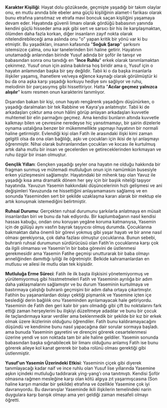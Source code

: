 **Karakter Kişiliği**: Hayat dolu gözüksede, geçmişte yaşadığı bir takım olaylar onu, en mutlu anında bile ebeler ama güçlü kişiliğinin alamet-i farikası olarak bunu etrafına yansıtmaz ve etrafa mavi boncuk saçan kişiliğini yaşamaya devam eder. Hayatında güvenli limanı olarak gördüğü babasının yanında kendini güçlü hisseder ama aşk gibi sert ve sarsıcı bir his ile karşılaşmaktan, ölümden daha fazla korkan, diğer insanların zayıf nokta olarak nitelendirebileceği ama aslında onu "o" yapan kritik bir yönü var ki bu etmiştir. Bu yaşadıkları, insanın kafasında "**Soğuk Şarap**" şarkısını istemsizce çalma, onu kar tanelerinden biri haline getirir. Hayatının unutamadığı anlarından birinde Yusuf adında bir şoför ile tanışır ve babasından sonra onu tanıdığı en "**İnce Ruhlu**" erkek olarak tanımlamaktan çekinmez. Yusuf onun için aslına bakılırsa hoş biridir ama o, Yusuf için o hayatın anlamından başka bir şey değildir. Tabii ki o da başka insanlarla ilişkiler yaşamış, ihanetlere ve/veya eğlence kaynağı olarak görülmüştür ki bu da ona aşka karşı yaşadığı korkuyu hediye sını sağlıyor ve ruhu, melodinin bir parçasıymış gibi hissettiriyor. Hatta "**Acılar geçmez yalnızca alışılır**" kısmı resmen onun karakterini tanımlıyor. 

Dışarıdan bakan bir kişi, onun hayatı rengârenk yaşadığını düşünürken, o yaşadığı daralmaları bir tek Rabbine ve Kayra'ya anlatmıştır. Tabii ki de arkadaşları çoktur ama onun hâlini görüp anlayan arkadaşları kuvvetle muhtemel bir elin parmağını geçmez. Ama kendisi bunların altında kuvvetle kalkmayı bilen ve çevresine neredeyse hiç yansıtmamayı, bir şairin dizelerle oynama ustalığına benzer bir mükemmellikte yapmayı hayatının bir normali haline getirmiştir. Evlendiği kişi olan Fatih ile arasındaki ilişki kimi zaman gelgitli olsa da ona olan bağlılığı, aşkı ve çocukları için ikisi de iyi anlaşmayı öğrenmiştir. Nihai olarak buhranlarından çocukları ve kocası ile kurtulmuş artık daha mutlu bir insan ve gecelerden ve getireceklerinden korkmayan ve ruhu özgür bir insan olmuştur.

**Gençlik Yılları**: Gençken yaşadığı şeyler ona hayatın ne olduğu hakkında bir fragman sunmuş ve mütemadi mutluluğun onun için namümkün busesiyle erken yüzleşmesini sağlamıştır. Hayatındaki bir mihenk taşı olan Yavuz ile yaşadığı kısa ama dramatik dönem her şey için bir başlık niteliği taşıyor hayatında. Yavuzun Yasemin hakkındaki düşüncelerinin hızlı gelişmesi ve ani değişimleri Yavuzunda ne hissettiğini anlayamamasını sağlamış ve en sonunda Yaseminden sert bir şekilde uzaklaşma kararı alarak bir mektup ele artık konuşmak istemediğini belirtmiştir.

**Ruhsal Durumu**: Gerçekten ruhsal durumunu şarkılarla anlatmaya en müsait insanlardan biri ve bunu da hak ediyordu. Bir kaplumbağanın nasıl kendisi hassas kabuğu, ondan onu koruyan yegâne koruma katmanıysa, Yasemin için de gülüşü aynı vasfın bayrak taşıyıcısı olmuş durumda. Çocuklarına bakmaktan daha önemli bir görevi yokmuş gibi yaşar hayatı ve bir anne nasıl olması gerekiyorsa, çok daha fazlası olmuştur çocuklarına. Bunun sebebi, buhranlı ruhsal durumunun sürdürücüsü olan Fatih'in çocuklarına karşı çok da ilgili olmaması ve Yasemin'in bir baba görevini de üstlenmesi gerekmesidir ama Yasemin Fatihe geçmişi unutturarak bir baba olmayı anneliğinden damıttığı iyiliği ile öğretmiştir. Belkide kahramanlardan en mutlusu ve ailesi ile mutlu olan tek kişisidir.

**Mutluluğa Erme Süreci**: Fatih ile ilk başta ilişkisini yönetemiyormuş ve yürütemiyormuş gibi hisstmetmeleri Fatih ve Yaseminin ayrılığa bir adım daha yaklaşmalarını sağlamıştır ve bu durum Yaseminin kurtulmaya ve bastırmaya çalıştığı buhranlı geçmişini bir adım daha ortaya çıkartmıştır. Fatihin bu yaşananlardan dolayı çektiği pişmanlık ve Yasemine içten içe beslediği derin bağlılık onu Yaseminden ayrılamayacak hale getiriyordu. Yaseminin de Fatih den geri kalır bir yanı olmadığı gibi çift bu noktalarını fark ettiği zaman herşeylerini bu ilişkiyi düzeltmeye adadılar ve bunu bir çocuk ile taçlandırmaya karar verdiler ama beklenmedik bir şekilde bir kız bir erkek olmak üzere ikizlerinin olduğunu öğrendiler. Fatih bunu kaldıramayacağını düşündü ve kendinine bunu nasıl yapacağına dair sorular sormaya başladı. ama bunuda Yaseminin gayretini ve dirençini görerek cesartelenmesi üzerine yendi ve son noktada tam bir aile haline geldiler. Yasemin sonunda babasından başka sığınabilecek bir limanı olduğunu anlamış Fatih ise bunu görerek aileye kol kanat gererek bir baba rolünü olması gerektiği gibi üstlenmiştir.

**Yusuf'un Yasemin Üzerindeki Etkisi**: Yaseminin çiçek gibi diyerek tanımlayacağı kadar naif ve ince ruhlu olan Yusuf lise yıllarında Yasemine aşkın içindeki mutluluğu taddırarak ying-yang'ı ona tanıtmıştı. Kendisi Şoför olmasına rağmen mesleğine karşı olan kötü algıya zıt yaşarmışcasına (Son haline karşın manidar bir şekilde) etrafına ve özellikle Yasemine çok iyi davranıyordu. Bu davranışlar Yaseminde ikili ilişkilerin temelindeki narin duygulara karşı barışık olmayı ama yeri geldiği zaman mesafeli olmayı öğretti.
